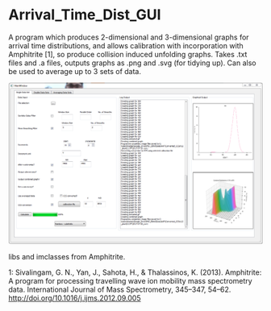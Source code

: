 # Arrival_Time_Dist_GUI
A program which produces 2-dimensional and 3-dimensional graphs for arrival time distributions, and allows calibration with incorporation with Amphitrite [1], so produce collision induced unfolding graphs. Takes .txt files and .a files, outputs graphs as .png and .svg (for tidying up). Can also be used to average up to 3 sets of data.

![alt text](https://raw.githubusercontent.com/charlietrypsin/Arrival_Time_Dist_GUI/master/screenshot.png)

libs and imclasses from Amphitrite.


1: Sivalingam, G. N., Yan, J., Sahota, H., & Thalassinos, K. (2013). Amphitrite: A program for processing travelling wave ion mobility mass spectrometry data. International Journal of Mass Spectrometry, 345–347, 54–62. http://doi.org/10.1016/j.ijms.2012.09.005
